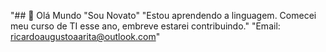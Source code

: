 "## 👋 Olá Mundo
"Sou Novato"
"Estou aprendendo a linguagem. Comecei meu curso de TI esse ano, embreve estarei contribuindo."
"Email: ricardoaugustoaarita@outlook.com"
